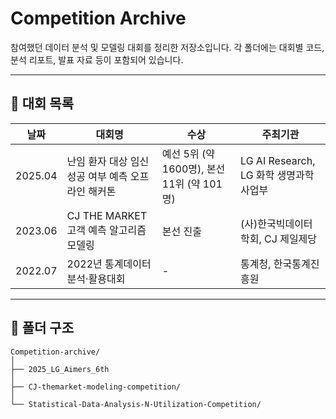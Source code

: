 # Competition Archive

참여했던 데이터 분석 및 모델링 대회를 정리한 저장소입니다.
각 폴더에는 대회별 코드, 분석 리포트, 발표 자료 등이 포함되어 있습니다.

---

## 📅 대회 목록

| 날짜       | 대회명                                                           | 수상                                      | 주최기관                                                       |
|------------|----------------------------------------------------------------|------------------------------------------|-------------------------------------------------------------|
| 2025.04    | 난임 환자 대상 임신 성공 여부 예측 오프라인 해커톤               | 예선 5위 (약 1600명), 본선 11위 (약 101명) | LG AI Research, LG 화학 생명과학사업부                     |
| 2023.06    | CJ THE MARKET 고객 예측 알고리즘 모델링                          | 본선 진출                                 | (사)한국빅데이터학회, CJ 제일제당                           |
| 2022.07    | 2022년 통계데이터 분석·활용대회                                  | -                                        | 통계청, 한국통계진흥원                                      |

---

## 📂 폴더 구조

```
Competition-archive/
│
├── 2025_LG_Aimers_6th
│ 
├── CJ-themarket-modeling-competition/
│
└── Statistical-Data-Analysis-N-Utilization-Competition/

```
